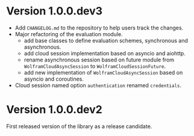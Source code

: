 # Version 1.0.0.dev3
- Add `CHANGELOG.md` to the repository to help users track the changes.
- Major refactoring of the evaluation module.
    - add base classes to define evaluation schemes, synchronous and asynchronous.
    - add cloud session implementation based on asyncio and aiohttp.
    - rename asynchronous session based on future module from `WolframCloudAsyncSession` to `WolframCloudSessionFuture`.
    - add new implementation of `WolframCloudAsyncSession` based on asyncio and coroutines.
- Cloud session named option `authentication` renamed `credentials`.


# Version 1.0.0.dev2
First released version of the library as a release candidate.